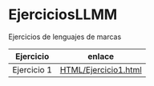 # EjerciciosLLMM
Ejercicios de lenguajes de marcas

Ejercicio | enlace
--------- | ----------
Ejercicio 1 | [HTML/Ejercicio1.html](https://github.com/jose-dp-94/EjerciciosLLMM/blob/master/HTML/Ejercicio1.html)
